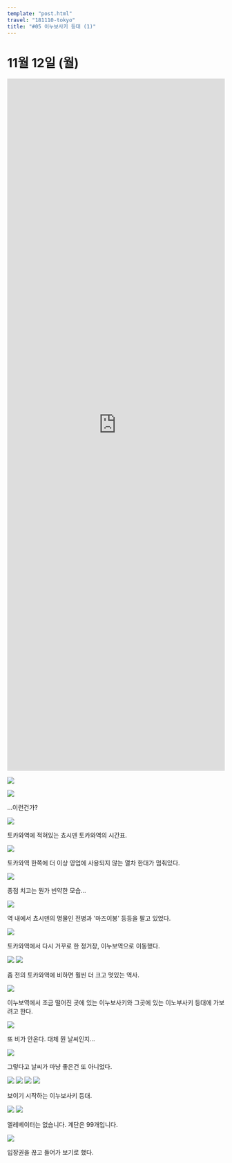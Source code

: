 ```yaml
---
template: "post.html"
travel: "181110-tokyo"
title: "#05 이누보사키 등대 (1)"
---
```


# 11월 12일 (월)

<iframe src="https://www.google.com/maps/embed?pb=!1m18!1m12!1m3!1d3239.7379942108923!2d140.870277114615!3d35.70806461452303!2m3!1f0!2f0!3f0!3m2!1i1024!2i768!4f13.1!3m3!1m2!1s0x60233ce724bbebff%3A0x74a6ff413f5a1a5f!2sInubosaki+Lighthouse!5e0!3m2!1sko!2skr!4v1543504304526" style="width: 100%; height: 40vh" frameborder="0" style="border:0" allowfullscreen></iframe>

![](/181110-tokyo/05_01.jpg)

![](/181110-tokyo/05_add1.png)

...이런건가?

![](/181110-tokyo/05_02.jpg)

토카와역에 적혀있는 쵸시덴 토카와역의 시간표.

![](/181110-tokyo/05_03.jpg)

토카와역 한쪽에 더 이상 영업에 사용되지 않는 열차 한대가 멈춰있다.

![](/181110-tokyo/05_04.jpg)

종점 치고는 뭔가 빈약한 모습...

![](/181110-tokyo/05_05.jpg)

역 내에서 쵸시덴의 명물인 전병과 '마즈이봉' 등등을 팔고 있었다.

![](/181110-tokyo/05_06.jpg)

토카와역에서 다시 거꾸로 한 정거장, 이누보역으로 이동했다.

![](/181110-tokyo/05_07.jpg)
![](/181110-tokyo/05_08.jpg)

좀 전의 토카와역에 비하면 훨씬 더 크고 멋있는 역사.

![](/181110-tokyo/05_09.jpg)

이누보역에서 조금 떨어진 곳에 있는 이누보사키와 그곳에 있는 이노부사키 등대에 가보려고 한다.

![](/181110-tokyo/05_10.jpg)

또 비가 안온다.
대체 뭔 날씨인지...

![](/181110-tokyo/05_11.jpg)

그렇다고 날씨가 마냥 좋은건 또 아니었다.

![](/181110-tokyo/05_12.jpg)
![](/181110-tokyo/05_13.jpg)
![](/181110-tokyo/05_14.jpg)
![](/181110-tokyo/05_15.jpg)

보이기 시작하는 이누보사키 등대.

![](/181110-tokyo/05_16.jpg)
![](/181110-tokyo/05_17.jpg)

엘레베이터는 없습니다. 계단은 99개입니다.

![](/181110-tokyo/05_18.jpg)

입장권을 끊고 들어가 보기로 했다.
